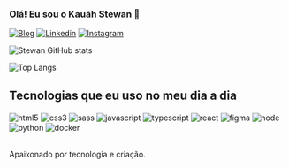 
### Olá! Eu sou o Kauãh Stewan 👋

[![Blog](https://img.shields.io/website-up-down-green-red/http/monip.org.svg)](https://devkauahstewan.com.br)
[![Linkedin](https://img.shields.io/badge/LinkedIn-0077B5?style=for-the-badge&logo=linkedin&logoColor=white)](https://www.linkedin.com/in/kau%C3%A3h-stewan-522544257/)
[![Instagram](https://img.shields.io/badge/Instagram-E4405F?style=for-the-badge&logo=instagram&logoColor=white)](https://www.instagram.com/kauah_stewann/)

![Stewan GitHub stats](https://github-readme-stats.vercel.app/api?username=devkauah&show_icons=true&theme=dracula)

![Top Langs](https://github-readme-stats.vercel.app/api/top-langs/?username=devkauah&hide_progress=true)

## Tecnologias que eu uso no meu dia a dia

<div style="display: inline_block">
    <img align="center" alt="html5" src="https://img.shields.io/badge/HTML5-E34F26?style=for-the-badge&logo=html5&logoColor=white"/>
    <img align="center" alt="css3" src="https://img.shields.io/badge/CSS3-1572B6?style=for-the-badge&logo=css3&logoColor=white"/>
    <img align="center" alt="sass" src="https://img.shields.io/badge/Sass-CC6699?style=for-the-badge&logo=sass&logoColor=white"/>
    <img align="center" alt="javascript" src="https://img.shields.io/badge/JavaScript-F7DF1E?style=for-the-badge&logo=javascript&logoColor=black"/>
    <img align="center" alt="typescript" src="https://img.shields.io/badge/TypeScript-007ACC?style=for-the-badge&logo=typescript&logoColor=white"/>
    <img align="center" alt="react" src="https://img.shields.io/badge/React-20232A?style=for-the-badge&logo=react&logoColor=61DAFB"/>
    <img align="center" alt="figma" src="https://img.shields.io/badge/Figma-F24E1E?style=for-the-badge&logo=figma&logoColor=white"/>
    <img align="center" alt="node" src="https://img.shields.io/badge/Node.js-43853D?style=for-the-badge&logo=node.js&logoColor=white"/>
    <img align="center" alt="python" src="https://img.shields.io/badge/Python-14354C?style=for-the-badge&logo=python&logoColor=white"/>
    <img align="center" alt="docker" src="https://img.shields.io/badge/Docker-0db7ed?style=for-the-badge&logo=docker&logoColor=white"/>
</div><br>

Apaixonado por tecnologia e criação.
